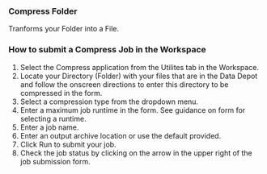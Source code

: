 ### Compress Folder

Tranforms your Folder into a File.

### How to submit a Compress Job in the Workspace

<ol>
	<li>Select the Compress application from the Utilites tab in the Workspace.</li>
	<li>Locate your Directory (Folder) with your files that are in the Data Depot and follow the onscreen directions to enter this directory to be compressed in the form.</li>
	<li>Select a compression type from the dropdown menu.</li>
	<li>Enter a maximum job runtime in the form. See guidance on form for selecting a runtime.</li>
	<li>Enter a job name.</li>
	<li>Enter an output archive location or use the default provided.</li>
	<li>Click Run to submit your job.</li>
	<li>Check the job status by clicking on the arrow in the upper right of the job submission form.</li>
</ol>
